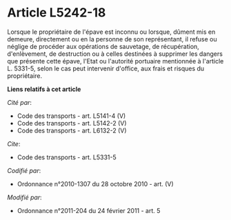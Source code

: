 # Article L5242-18

Lorsque le propriétaire de l'épave est inconnu ou lorsque, dûment mis en demeure, directement ou en la personne de son
représentant, il refuse ou néglige de procéder aux opérations de sauvetage, de récupération, d'enlèvement, de destruction ou
à celles destinées à supprimer les dangers que présente cette épave, l'Etat ou l'autorité portuaire mentionnée à l'article L.
5331-5, selon le cas peut intervenir d'office, aux frais et risques du propriétaire.

**Liens relatifs à cet article**

_Cité par_:

  - Code des transports - art. L5141-4 (V)
  - Code des transports - art. L5142-2 (V)
  - Code des transports - art. L6132-2 (V)

_Cite_:

  - Code des transports - art. L5331-5

_Codifié par_:

  - Ordonnance n°2010-1307 du 28 octobre 2010 - art. (V)

_Modifié par_:

  - Ordonnance n°2011-204 du 24 février 2011 - art. 5

